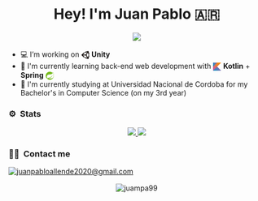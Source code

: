 <h1 align="center"> Hey! I'm Juan Pablo 🇦🇷️</h1>

<p align="center">
  <img src="https://komarev.com/ghpvc/?username=juampa99&color=red&style=flat">
</p>

- 💻️ I’m working on <img align="center" height="16" width="16" src="https://github.com/devicons/devicon/blob/master/icons/unity/unity-original.svg"/> **Unity**
- 🌱 I'm currently learning back-end web development with <img align="center" height="16" width="16" src="https://github.com/devicons/devicon/blob/master/icons/kotlin/kotlin-original.svg"/> **Kotlin** + **Spring** <img align="center" height="16" width="16" src="https://github.com/devicons/devicon/blob/master/icons/spring/spring-original.svg"/>
- 📕️ I'm currently studying at Universidad Nacional de Cordoba for my Bachelor's in Computer Science (on my 3rd year)

### ⚙️ &nbsp;Stats

<p align="center">
<a href="https://github.com/juampa99">
  <img height="180em" src="https://github-readme-stats-eight-theta.vercel.app/api?username=juampa99&show_icons=true&theme=prussian&include_all_commits=true&count_private=true"/>
  <img height="180em" src="https://github-readme-stats-eight-theta.vercel.app/api/top-langs/?username=juampa99&layout=compact&langs_count=8&theme=prussian"/>
</a>
</p>

### 🤝🏻 &nbsp;Contact me
<a href="mailto:juanpabloallende2020@gmail.com"><img src="https://img.shields.io/badge/juanpabloallende2020@gmail.com-D14836?style=flat&logo=Gmail&logoColor=white" alt="juanpabloallende2020@gmail.com"/></a>

<p align="center"><img align="center" src="https://github-readme-streak-stats.herokuapp.com/?user=juampa99&theme=prussian" alt="juampa99" /></p>
